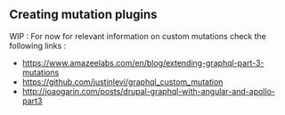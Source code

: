 ## Creating mutation plugins

WIP : For now for relevant information on custom mutations check the following links : 

-  https://www.amazeelabs.com/en/blog/extending-graphql-part-3-mutations
-  https://github.com/justinlevi/graphql_custom_mutation
-  http://joaogarin.com/posts/drupal-graphql-with-angular-and-apollo-part3
